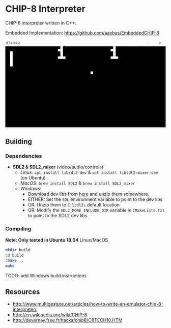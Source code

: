 # CHIP-8 Interpreter
CHIP-8 interpreter written in C++.

Embedded Implementation: https://github.com/aaxbas/EmbeddedCHIP-8

![](docs/images/PONG.png)

## Building
### Dependencies
- **SDL2 & SDL2_mixer** (video/audio/controls)
  - _Linux_: `apt install libsdl2-dev` & `apt install libsdl2-mixer-dev` (on Ubuntu)
  - _MacOS_: `brew install SDL2` & `brew install SDL2_mixer`
  - _Windows_:
    - Download dev libs from [here](https://www.libsdl.org/download-2.0.php) and
      unzip them somewhere.
    - EITHER: Set the `SDL` environment variable to point to the dev libs
    - OR: Unzip them to `C:\sdl2\` default location
    - OR: Modify the `SDL2_MORE_INCLUDE_DIR` variable in `CMakeLists.txt` to
      point to the SDL2 dev libs

### Compiling
__Note: Only tested in Ubuntu 18.04__
Linux/MacOS
```sh
mkdir build
cd build
cmake ..
make
```

TODO: add Windows build instructions


## Resources
* http://www.multigesture.net/articles/how-to-write-an-emulator-chip-8-interpreter/
* http://en.wikipedia.org/wiki/CHIP-8
* http://devernay.free.fr/hacks/chip8/C8TECH10.HTM